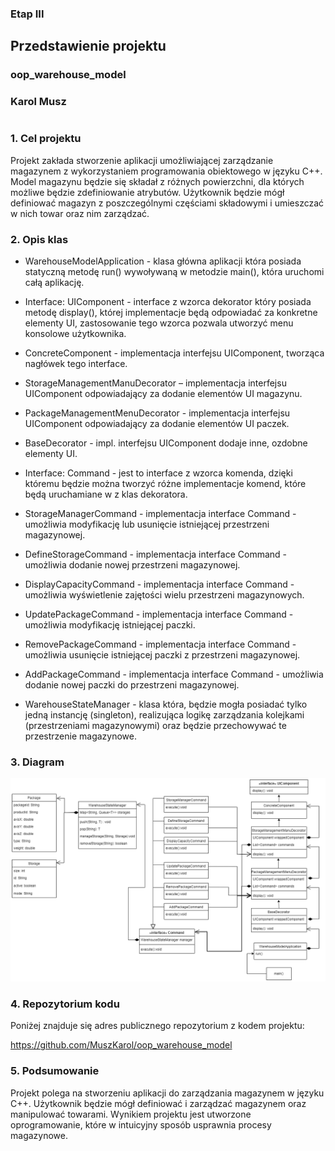 ### Etap III

## Przedstawienie projektu

### oop_warehouse_model

### Karol Musz

#
### 1. Cel projektu

Projekt zakłada stworzenie aplikacji umożliwiającej zarządzanie magazynem z wykorzystaniem 
programowania obiektowego w języku C++. Model magazynu będzie się składał z różnych powierzchni,
dla których możliwe będzie zdefiniowanie atrybutów. Użytkownik będzie mógł
definiować magazyn z poszczególnymi częściami składowymi i umieszczać w nich towar oraz nim zarządzać.


### 2.	Opis klas

* WarehouseModelApplication - klasa główna aplikacji która posiada statyczną metodę run() wywoływaną w
metodzie main(), która uruchomi całą aplikację.

* Interface: UIComponent - interface z wzorca dekorator który posiada metodę display(),
której implementacje będą odpowiadać za konkretne elementy UI, zastosowanie tego wzorca
pozwala utworzyć menu konsolowe użytkownika.

* ConcreteComponent - implementacja interfejsu UIComponent, tworząca nagłówek tego interface.

* StorageManagementManuDecorator – implementacja interfejsu UIComponent odpowiadający
za dodanie elementów UI magazynu.

* PackageManagementMenuDecorator - implementacja interfejsu UIComponent odpowiadający 
za dodanie elementów UI paczek.

* BaseDecorator - impl. interfejsu UIComponent dodaje inne, ozdobne elementy UI.

* Interface: Command - jest to interface z wzorca komenda, dzięki któremu będzie można
tworzyć różne implementacje komend, które będą uruchamiane w z klas dekoratora.

* StorageManagerCommand - implementacja interface Command - umożliwia modyfikację lub
usunięcie istniejącej przestrzeni magazynowej.

* DefineStorageCommand - implementacja interface Command - umożliwia dodanie nowej
przestrzeni magazynowej.

* DisplayCapacityCommand  - implementacja interface Command - umożliwia wyświetlenie
zajętości wielu przestrzeni magazynowych.

* UpdatePackageCommand - implementacja interface Command - umożliwia modyfikację istniejącej paczki.

* RemovePackageCommand - implementacja interface Command - umożliwia usunięcie istniejącej
paczki z przestrzeni magazynowej.

* AddPackageCommand - implementacja interface Command - umożliwia dodanie nowej paczki
do przestrzeni magazynowej.

* WarehouseStateManager - klasa która, będzie mogła posiadać tylko jedną instancję (singleton),
realizująca logikę zarządzania kolejkami (przestrzeniami magazynowymi) oraz będzie przechowywać te 
przestrzenie magazynowe.


### 3.	Diagram
![Diagram_klas__ETAP_II_Karol_Musz.png](documentation%2Fdiagram%2FDiagram_klas__ETAP_II_Karol_Musz.png)


### 4.	Repozytorium kodu

Poniżej znajduje się adres publicznego repozytorium z kodem projektu:

https://github.com/MuszKarol/oop_warehouse_model


### 5.	Podsumowanie

Projekt polega na stworzeniu aplikacji do zarządzania magazynem w języku C++. 
Użytkownik będzie mógł definiować i zarządzać magazynem oraz manipulować towarami. 
Wynikiem projektu jest utworzone oprogramowanie, które w intuicyjny sposób usprawnia procesy magazynowe.

